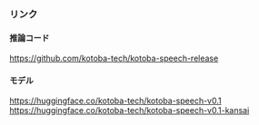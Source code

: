 ### リンク
#### 推論コード
https://github.com/kotoba-tech/kotoba-speech-release
#### モデル
https://huggingface.co/kotoba-tech/kotoba-speech-v0.1  
https://huggingface.co/kotoba-tech/kotoba-speech-v0.1-kansai  